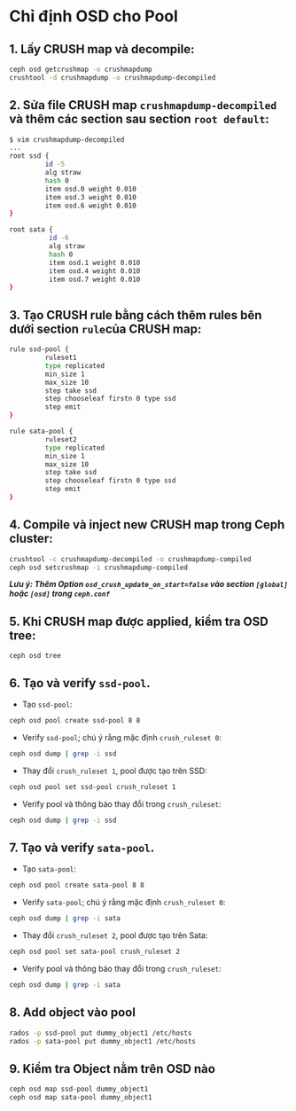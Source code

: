 # Chỉ định OSD cho Pool

## 1. Lấy CRUSH map và decompile:
```sh
ceph osd getcrushmap -o crushmapdump
crushtool -d crushmapdump -o crushmapdump-decompiled
```
## 2. Sửa file CRUSH map `crushmapdump-decompiled` và thêm các section sau section `root default`:
```sh
$ vim crushmapdump-decompiled
...
root ssd {
         id -5
         alg straw
         hash 0
         item osd.0 weight 0.010
         item osd.3 weight 0.010
         item osd.6 weight 0.010
}

root sata {
          id -6
          alg straw
          hash 0
          item osd.1 weight 0.010
          item osd.4 weight 0.010
          item osd.7 weight 0.010
}
```
## 3. Tạo CRUSH rule bằng cách thêm rules bên dưới section `rule`của CRUSH map:
```sh
rule ssd-pool {
         ruleset1
         type replicated
         min_size 1
         max_size 10
         step take ssd
         step chooseleaf firstn 0 type ssd
         step emit
}

rule sata-pool {
         ruleset2
         type replicated
         min_size 1
         max_size 10
         step take ssd
         step chooseleaf firstn 0 type ssd
         step emit
}
```
## 4. Compile và inject new CRUSH map trong Ceph cluster:
```sh
crushtool -c crushmapdump-decompiled -o crushmapdump-compiled
ceph osd setcrushmap -i crushmapdump-compiled
```
***Lưu ý: Thêm Option `osd_crush_update_on_start=false` vào section `[global]` hoặc `[osd]` trong `ceph.conf`***

## 5. Khi CRUSH map được applied, kiểm tra OSD tree:
```
ceph osd tree
```
## 6. Tạo và verify `ssd-pool`.
- Tạo `ssd-pool`:
```sh
ceph osd pool create ssd-pool 8 8
```
- Verify `ssd-pool`; chú ý rằng mặc định `crush_ruleset 0`:
```sh
ceph osd dump | grep -i ssd
```
- Thay đổi `crush_ruleset 1`, pool được tạo trên SSD:
```sh
ceph osd pool set ssd-pool crush_ruleset 1
```
- Verify pool và thông báo thay đổi trong `crush_ruleset`:
```sh
ceph osd dump | grep -i ssd
```
## 7. Tạo và verify `sata-pool`.
- Tạo `sata-pool`:
```sh
ceph osd pool create sata-pool 8 8
```
- Verify `sata-pool`; chú ý rằng mặc định `crush_ruleset 0`:
```sh
ceph osd dump | grep -i sata
```
- Thay đổi `crush_ruleset 2`, pool được tạo trên Sata:
```sh
ceph osd pool set sata-pool crush_ruleset 2
```
- Verify pool và thông báo thay đổi trong `crush_ruleset`:
```sh
ceph osd dump | grep -i sata
```
## 8. Add object vào pool
```sh
rados -p ssd-pool put dummy_object1 /etc/hosts
rados -p sata-pool put dummy_object1 /etc/hosts
```
## 9. Kiểm tra Object nằm trên OSD nào
```sh
ceph osd map ssd-pool dummy_object1
ceph osd map sata-pool dummy_object1
```
